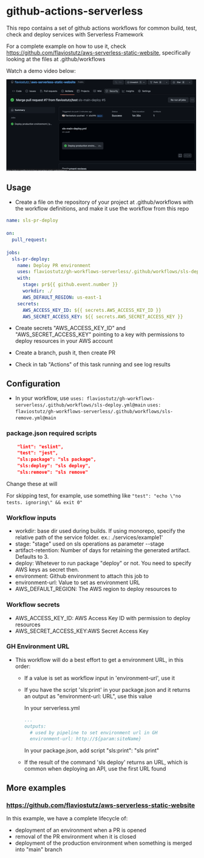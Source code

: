# github-actions-serverless

This repo contains a set of github actions workflows for common build, test, check and deploy services with Serverless Framework

For a complete example on how to use it, check https://github.com/flaviostutz/aws-serverless-static-website, specifically looking at the files at .github/workflows

Watch a demo video below:

[<img src="screenshot.png" width=500 />](https://youtu.be/oe222JeSOsY)

## Usage

* Create a file on the repository of your project at .github/workflows with the workflow definitions, and make it use the workflow from this repo

```yml
name: sls-pr-deploy

on:
  pull_request:

jobs:
  sls-pr-deploy:
    name: Deploy PR environment
    uses: flaviostutz/gh-workflows-serverless/.github/workflows/sls-deploy.yml@main
    with:
      stage: pr${{ github.event.number }}
      workdir: ./
      AWS_DEFAULT_REGION: us-east-1
    secrets:
      AWS_ACCESS_KEY_ID: ${{ secrets.AWS_ACCESS_KEY_ID }}
      AWS_SECRET_ACCESS_KEY: ${{ secrets.AWS_SECRET_ACCESS_KEY }}
```

* Create secrets "AWS_ACCESS_KEY_ID" and "AWS_SECRET_ACCESS_KEY" pointing to a key with permissions to deploy resources in your AWS account

* Create a branch, push it, then create PR

* Check in tab "Actions" of this task running and see log results

## Configuration

* In your workflow, use
```uses: flaviostutz/gh-workflows-serverless/.github/workflows/sls-deploy.yml@main```
```uses: flaviostutz/gh-workflows-serverless/.github/workflows/sls-remove.yml@main```

### package.json required scripts

```json
    "lint": "eslint",
    "test": "jest",
    "sls:package": "sls package",
    "sls:deploy": "sls deploy",
    "sls:remove": "sls remove"
```

Change these at will

For skipping test, for example, use something like
```"test": "echo \"no tests. ignoring\" && exit 0"```

### Workflow inputs

* workdir: base dir used during builds. If using monorepo, specify the relative path of the service folder. ex.: ./services/example1'
* stage: "stage" used on sls operations as parameter --stage
* artifact-retention: Number of days for retaining the generated artifact. Defaults to 3.
* deploy: Whetever to run package "deploy" or not. You need to specify AWS keys as secret then.
* environment: Github environment to attach this job to
* environment-url: Value to set as environment URL
* AWS_DEFAULT_REGION: The AWS region to deploy resources to

### Workflow secrets

* AWS_ACCESS_KEY_ID: AWS Access Key ID with permission to deploy resources
* AWS_SECRET_ACCESS_KEY:AWS Secret Access Key

### GH Environment URL

* This workflow will do a best effort to get a environment URL, in this order:
  * If a value is set as workflow input in 'environment-url', use it
  * If you have the script 'sls:print' in your package.json and it returns an output as "environment-url: URL", use this value

    In your serverless.yml

    ```yml
    ...
    outputs:
      # used by pipeline to set environment url in GH
      environment-url: http://${param:siteName}
    ```

    In your package.json, add script "sls:print": "sls print"

  * If the result of the command 'sls deploy' returns an URL, which is common when deploying an API, use the first URL found

## More examples

### https://github.com/flaviostutz/aws-serverless-static-website

In this example, we have a complete lifecycle of:

* deployment of an environment when a PR is opened
* removal of the PR environment when it is closed
* deployment of the production environment when something is merged into "main" branch


